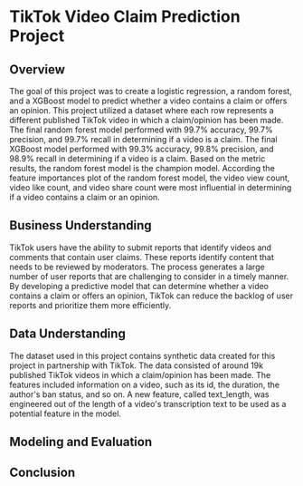 # TikTok Video Claim Prediction Project

## Overview

The goal of this project was to create a logistic regression, a random forest, and a XGBoost model to predict whether a video contains a claim or offers an opinion. This project utilized a dataset where each row represents a different published TikTok video in which a claim/opinion has been made. The final random forest model performed with 99.7% accuracy, 99.7% precision, and 99.7% recall in determining if a video is a claim. The final XGBoost model performed with 99.3% accuracy, 99.8% precision, and 98.9% recall in determining if a video is a claim. Based on the metric results, the random forest model is the champion model. According the feature importances plot of the random forest model, the video view count, video like count, and video share count were most influential in determining if a video contains a claim or an opinion. 

## Business Understanding

TikTok users have the ability to submit reports that identify videos and comments that contain user claims. These reports identify content that needs to be reviewed by moderators. The process generates a large number of user reports that are challenging to consider in a timely manner. By developing a predictive model that can determine whether a video contains a claim or offers an opinion, TikTok can reduce the backlog of user reports and prioritize them more efficiently.

## Data Understanding

The dataset used in this project contains synthetic data created for this project in partnership with TikTok. The data consisted of around 19k published TikTok videos in which a claim/opinion has been made. The features included information on a video, such as its id, the duration, the author's ban status, and so on. A new feature, called text_length, was engineered out of the length of a video's transcription text to be used as a potential feature in the model.

## Modeling and Evaluation

## Conclusion

